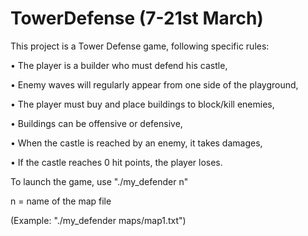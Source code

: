 # TowerDefense (7-21st March)

This project is a Tower Defense game, following specific rules:

• The player is a builder who must defend his castle,

• Enemy waves will regularly appear from one side of the playground,

• The player must buy and place buildings to block/kill enemies,

• Buildings can be offensive or defensive,

• When the castle is reached by an enemy, it takes damages,

• If the castle reaches 0 hit points, the player loses.

To launch the game, use "./my_defender n"

n = name of the map file

(Example: "./my_defender maps/map1.txt")
